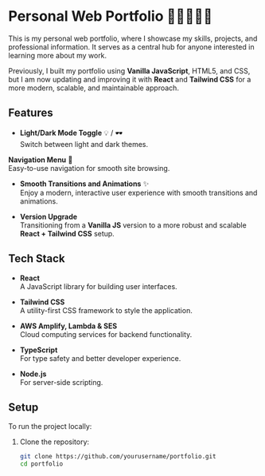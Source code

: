 # Personal Web Portfolio 🧑🏼‍💻💼📝

This is my personal web portfolio, where I showcase my skills, projects, and professional information. It serves as a central hub for anyone interested in learning more about my work.

Previously, I built my portfolio using **Vanilla JavaScript**, HTML5, and CSS, but I am now updating and improving it with **React** and **Tailwind CSS** for a more modern, scalable, and maintainable approach.

## Features

- **Light/Dark Mode Toggle** 💡 / 🕶️  
  Switch between light and dark themes.

**Navigation Menu** 🧭  
Easy-to-use navigation for smooth site browsing.

- **Smooth Transitions and Animations** ✨  
  Enjoy a modern, interactive user experience with smooth transitions and animations.

- **Version Upgrade**  
  Transitioning from a **Vanilla JS** version to a more robust and scalable **React + Tailwind CSS** setup.

## Tech Stack

- **React**  
  A JavaScript library for building user interfaces.

- **Tailwind CSS**  
  A utility-first CSS framework to style the application.

- **AWS Amplify, Lambda & SES**  
  Cloud computing services for backend functionality.

- **TypeScript**  
  For type safety and better developer experience.

- **Node.js**  
  For server-side scripting.

## Setup

To run the project locally:

1. Clone the repository:
   ```bash
   git clone https://github.com/yourusername/portfolio.git
   cd portfolio
   ```
